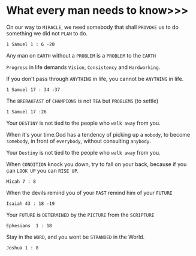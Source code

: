 # What every man needs to know>>>

On our way to `MIRACLE`, we need somebody that shall `PROVOKE` us to do something we did not `PLAN` to do. 
```
1 Samuel 1 : 6 -20
```
Any man on `EARTH` without a `PROBLEM` is a `PROBLEM` to the `EARTH`

`Progress` in life demands `Vision`, `Consistency` and `Hardworking`.

If you don't pass through `ANYTHING` in life, you cannot be `ANYTHING` in life.
```
1 Samuel 17 : 34 -37
```
The `BRERAKFAST` of `CHAMPIONS` is not `TEA` but `PROBLEMS` (to settle)
```
1 Samuel 17 :26
```
Your `DESTINY` is not tied to the people who `walk away` from you.

When it's your time.God has a tendency of picking up a `nobody`, to become `somebody`, in front of `everybody`, without consulting `anybody`. 

Your `Destiny` is not tied to the people who `walk away` from you.

When `CONDITION` knock you down, try to fall on your back, because if you can `LOOK UP` you can `RISE UP`.
```
Micah 7 : 8
```
When the devils remind you of your `PAST` remind him of your `FUTURE`
```
Isaiah 43 : 18 -19
```

Your `FUTURE` is `DETERMINED` by the `PICTURE` from the `SCRIPTURE`
```
Ephesians  1 : 18
```
Stay in the `WORD`, and you wont be `STRANDED` in the World. 
```
Joshua 1 : 8
```

